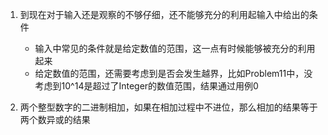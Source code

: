 1. 到现在对于输入还是观察的不够仔细，还不能够充分的利用起输入中给出的条件
   - 输入中常见的条件就是给定数值的范围，这一点有时候能够被充分的利用起来
   - 给定数值的范围，还需要考虑到是否会发生越界，比如Problem11中，没考虑到10^14是超过了Integer的数值范围，结果通过用例0

2. 两个整型数字的二进制相加，如果在相加过程中不进位，那么相加的结果等于两个数异或的结果
